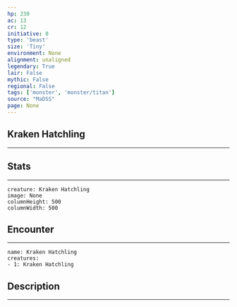 ```yaml
---
hp: 230
ac: 13
cr: 12
initiative: 0
type: 'beast'    
size: 'Tiny'
environment: None
alignment: unaligned
legendary: True
lair: False
mythic: False
regional: False
tags: ['monster', 'monster/titan']
source: "MaDSS"
page: None
---
```


## Kraken Hatchling
---



## Stats
---

```statblock
creature: Kraken Hatchling
image: None
columnHeight: 500
columnWidth: 500
```

## Encounter
---

```encounter-table
name: Kraken Hatchling
creatures:
- 1: Kraken Hatchling
```

## Description
---




